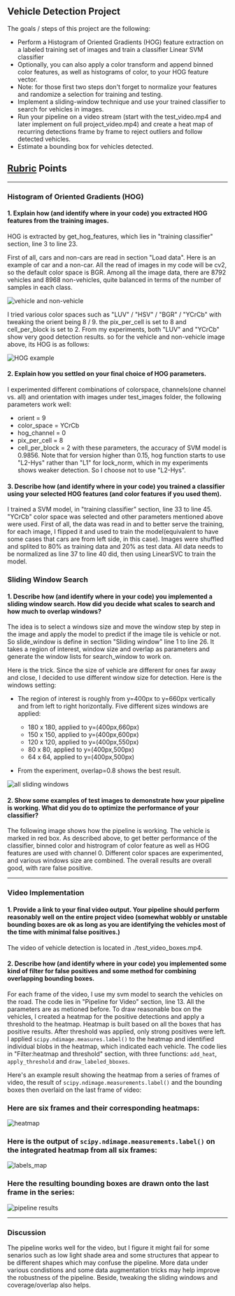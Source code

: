 ## **Vehicle Detection Project**

The goals / steps of this project are the following:

* Perform a Histogram of Oriented Gradients (HOG) feature extraction on a labeled training set of images and train a classifier Linear SVM classifier
* Optionally, you can also apply a color transform and append binned color features, as well as histograms of color, to your HOG feature vector. 
* Note: for those first two steps don't forget to normalize your features and randomize a selection for training and testing.
* Implement a sliding-window technique and use your trained classifier to search for vehicles in images.
* Run your pipeline on a video stream (start with the test_video.mp4 and later implement on full project_video.mp4) and create a heat map of recurring detections frame by frame to reject outliers and follow detected vehicles.
* Estimate a bounding box for vehicles detected.

[//]: # (Image References)
[image1]: ./output_images/car_no_car.png
[image2]: ./output_images/hog_car_no_car.png
[image3]: ./output_images/sliding_windows.png
[image4]: ./output_images/pipeline_results.png
[image5]: ./output_images/heatmap.png
[image6]: ./output_images/labels_map.png
[video1]: ./test_video_boxes.mp4

## [Rubric](https://review.udacity.com/#!/rubrics/513/view) Points

---
### Histogram of Oriented Gradients (HOG)

#### 1. Explain how (and identify where in your code) you extracted HOG features from the training images.

HOG is extracted by get_hog_features, which lies in "training classifier" section, line 3 to line 23. 

First of all, cars and non-cars are read in section "Load data". Here is an example of car and a non-car. All the read of images in my code will be cv2, so the default color space is BGR.
Among all the image data, there are 8792 vehicles and 8968 non-vehicles, quite balanced in terms of the number of samples in each class.

![vehicle and non-vehicle][image1]

I tried various color spaces such as "LUV" / "HSV" / "BGR" / "YCrCb" with tweaking the orient being 8 / 9. the pix_per_cell is set to 8 and cell_per_block is set to 2. From my experiments, both "LUV" and "YCrCb" show very good detection results.
so for the vehicle and non-vehicle image above, its HOG is as follows:

![HOG example][image2]

#### 2. Explain how you settled on your final choice of HOG parameters.

I experimented different combinations of colorspace, channels(one channel vs. all) and orientation with images under test_images folder, the following parameters work well:
* orient = 9
* color_space = YCrCb
* hog_channel = 0
* pix_per_cell = 8
* cell_per_block = 2
with these parameters, the accuracy of SVM model is 0.9856. Note that for version higher than 0.15, hog function starts to use "L2-Hys" rather than "L1" for lock_norm, which in my experiments shows weaker detection. So I choose not to use "L2-Hys".

#### 3. Describe how (and identify where in your code) you trained a classifier using your selected HOG features (and color features if you used them).

I trained a SVM model, in "training classifier" section, line 33 to line 45.
"YCrCb" color space was selected and other parameters mentioned above were used.
First of all, the data was read in and to better serve the training, for each image, I flipped it and used to train the model(equivalent to have some cases that cars are from left side, in this case). Images were shuffled and splited to 80% as training data and 20% as test data.
All data needs to be normalized as line 37 to line 40 did, then using LinearSVC to train the model.

### Sliding Window Search

#### 1. Describe how (and identify where in your code) you implemented a sliding window search.  How did you decide what scales to search and how much to overlap windows?

The idea is to select a windows size and move the window step by step in the image and apply the model to predict if the image tile is vehicle or not. So slide_window is define in section "Sliding window" line 1 to line 26. It takes a region of interest, window size and overlap as parameters and generate the window lists for search_window to work on.

Here is the trick. Since the size of vehicle are different for ones far away and close, I decided to use different window size for detection. Here is the windows setting:
* The region of interest is roughly from y=400px to y=660px vertically and from left to right horizontally. Five different sizes windows are applied:
    *  180 x 180, applied to y=(400px,660px)
    *  150 x 150, applied to y=(400px,600px)
    *  120 x 120, applied to y=(400px,550px)
    *  80 x 80, applied to y=(400px,500px)
    *  64 x 64, applied to y=(400px,500px)

* From the experiment, overlap=0.8 shows the best result.

![all sliding windows][image3]

#### 2. Show some examples of test images to demonstrate how your pipeline is working.  What did you do to optimize the performance of your classifier?

The following image shows how the pipeline is working. The vehicle is marked in red box.
As described above, to get better performance of the classifier, binned color and histrogram of color feature as well as HOG features are used with channel 0. Different color spaces are experimented, and various windows size are combined. The overall results are overall good, with rare false positive.

---

### Video Implementation

#### 1. Provide a link to your final video output.  Your pipeline should perform reasonably well on the entire project video (somewhat wobbly or unstable bounding boxes are ok as long as you are identifying the vehicles most of the time with minimal false positives.)

The video of vehicle detection is located in ./test_video_boxes.mp4. 


#### 2. Describe how (and identify where in your code) you implemented some kind of filter for false positives and some method for combining overlapping bounding boxes.

For each frame of the video, I use my svm model to search the vehicles on the road. The code lies in "Pipeline for Video" section, line 13. All the parameters are as metioned before. To draw reasonable box on the vehicles, I created a heatmap for the positive detections and apply a threshold to the heatmap. Heatmap is built based on all the boxes that has positive results. After threshold was applied, only strong positives were left. I applied `scipy.ndimage.measures.label()` to the heatmap and identified individual blobs in the heatmap, which indicated each vehicle. The code lies in "Filter:heatmap and threshold" section, with three functions: `add_heat`, `apply_threshold` and `draw_labeled_bboxes`. 

Here's an example result showing the heatmap from a series of frames of video, the result of `scipy.ndimage.measurements.label()` and the bounding boxes then overlaid on the last frame of video:

### Here are six frames and their corresponding heatmaps:
![heatmap][image5]

### Here is the output of `scipy.ndimage.measurements.label()` on the integrated heatmap from all six frames:
![labels_map][image6]

### Here the resulting bounding boxes are drawn onto the last frame in the series:
![pipeline results][image4]



---

### Discussion

The pipeline works well for the video, but I figure it might fail for some senarios such as low light shade area and some structures that appear to be different shapes which may confuse the pipeline. More data under various condistions and some data augmentation tricks may help improve the robustness of the pipeline. Beside, tweaking the sliding windows and coverage/overlap also helps.
